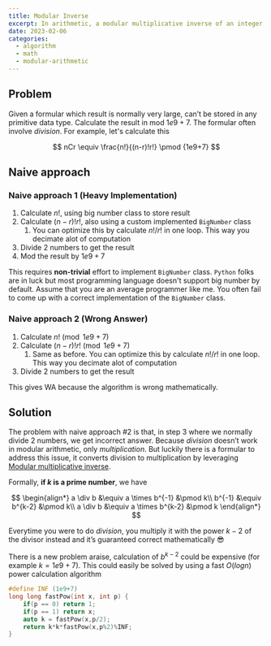 ```yaml
---
title: Modular Inverse
excerpt: In arithmetic, a modular multiplicative inverse of an integer a is an integer x such that the product a*x = 1 with respect to the modulus m
date: 2023-02-06
categories:
  - algorithm
  - math
  - modular-arithmetic
---
```


## Problem

Given a formular which result is normally very large, can’t be stored in any primitive data type. Calculate the result in mod $1e9+7$. The formular often involve _division_.
For example, let's calculate this

$$
nCr \equiv \frac{n!}{(n-r)!r!} \pmod {1e9+7}
$$

## Naive approach

### Naive approach 1 (Heavy Implementation)

1. Calculate $n!$, using big number class to store result
2. Calculate $(n-r)!r!$, also using a custom implemented `BigNumber` class
   1. You can optimize this by calculate $n!/r!$ in one loop. This way you decimate alot of computation
3. Divide 2 numbers to get the result
4. Mod the result by $1e9+7$

This requires **non-trivial** effort to implement `BigNumber` class.
`Python` folks are in luck but most programming language doesn't support big number by default.
Assume that you are an average programmer like me. You often fail to come up with a correct implementation of the `BigNumber` class.

### Naive approach 2 (Wrong Answer)

1. Calculate $n! \pmod {1e9+7}$
2. Calculate $(n-r)!r! \pmod {1e9+7}$
   1. Same as before. You can optimize this by calculate $n!/r!$ in one loop. This way you decimate alot of computation
3. Divide 2 numbers to get the result

This gives WA because the algorithm is wrong mathematically.

## Solution

The problem with naive approach #2 is that, in step 3 where we normally divide 2 numbers, we get incorrect answer.
Because _division_ doesn’t work in modular arithmetic, only _multiplication_.
But luckily there is a formular to address this issue,
it converts division to multiplication by leveraging [Modular multiplicative inverse](https://en.wikipedia.org/wiki/Modular_multiplicative_inverse).

Formally, **if $k$ is a prime number**, we have

$$
\begin{align*}
a \div b &\equiv a \times b^{-1} &\pmod k\\
b^{-1} &\equiv b^{k-2} &\pmod k\\
a \div b &\equiv a \times b^{k-2} &\pmod k
\end{align*}
$$

Everytime you were to do _division_, you multiply it with the power $k-2$ of the divisor instead and it’s guaranteed correct mathematically 😎

There is a new problem araise, calculation of $b^{k-2}$ could be expensive (for example $k=1e9+7$). This could easily be solved by using a fast $O(logn)$ power calculation algorithm

```cpp
#define INF (1e9+7)
long long fastPow(int x, int p) {
	if(p == 0) return 1;
	if(p == 1) return x;
	auto k = fastPow(x,p/2);
	return k*k*fastPow(x,p%2)%INF;
}
```
